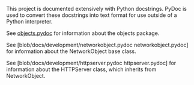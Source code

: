 This project is documented extensively with Python docstrings. PyDoc is
used to convert these docstrings into text format for use outside of a
Python interpreter.

See [objects.pydoc](blob/docs/development/objects.pydoc) for information about
the objects package.

See [blob/docs/development/networkobject.pydoc networkobject.pydoc] for
information about the NetworkObject base class.

See [blob/docs/development/httpserver.pydoc httpserver.pydoc] for information
about the HTTPServer class, which inherits from NetworkObject.
